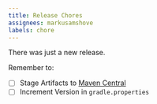 ```yaml
---
title: Release Chores
assignees: markusamshove
labels: chore
---
```

There was just a new release.

Remember to:

- [ ] Stage Artifacts to [Maven Central](https://s01.oss.sonatype.org)
- [ ] Increment Version in `gradle.properties`
